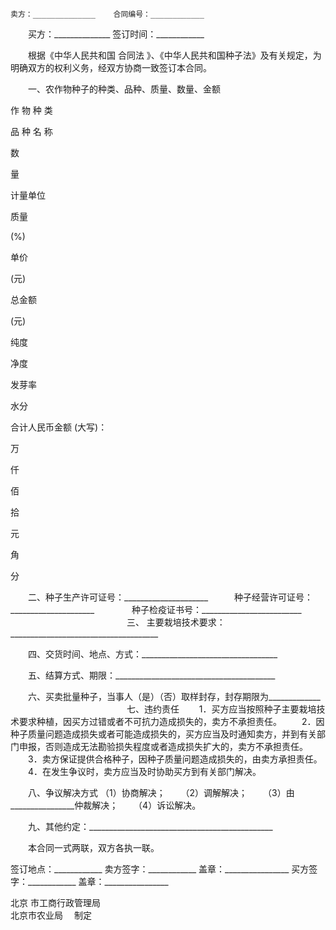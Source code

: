 
 


    卖方：______________    合同编号：____________
　　买方：______________    签订时间：____________


　　根据《中华人民共和国
合同法
》、《中华人民共和国种子法》及有关规定，为明确双方的权利义务，经双方协商一致签订本合同。


　　一、农作物种子的种类、品种、质量、数量、金额



 

  

   


作 物 种 类





   


品 种 名 称





   


数


  
量





   


计量单位





   


质量

(%)





   


单价





 



(元)



   


总金额





 



(元)



  

  

   


纯度





   


净度





   


发芽率





   


水分





  

  

   



 






   



 






   



 






   



 






   



 






   



 






   



 






   



 






   



 






   



 






  

  

   



 






   



 






   



 






   



 






   



 






   



 






   



 






   



 






   



 






   



 






  

  

   



 






   



 






   



 






   



 






   



 






   



 






   



 






   



 






   



 






   



 






  

  

   




 
合计人民币金额 (大写)：
               
万
    
仟
    
佰
    
拾
    
元
    
角
    
分




  

 




　　二、种子生产许可证号：_____________________　　　种子经营许可证号：_____________________
　　　　种子检疫证书号：_________________________
　　　　　　　　　　　 
　　三、 主要栽培技术要求：_____________________________________


　　四、交货时间、地点、方式：__________________________________


　　五、结算方式、期限：________________________________________


　　六、买卖批量种子，当事人（是）（否）取样封存，封存期限为_____________
　　　　　　　　　　　
　　七、违约责任
　　1．买方应当按照种子主要栽培技术要求种植，因买方过错或者不可抗力造成损失的，卖方不承担责任。
　　2．因种子质量问题造成损失或者可能造成损失的，买方应当及时通知卖方，并到有关部门申报，否则造成无法勘验损失程度或者造成损失扩大的，卖方不承担责任。
　　3．卖方保证提供合格种子，因种子质量问题造成损失的，由卖方承担责任。
　　4．在发生争议时，卖方应当及时协助买方到有关部门解决。


　　八、争议解决方式
    （1）协商解决； 
　　（2）调解解决； 
　　（3）由________________仲裁解决；
　　（4）诉讼解决。


　　九、其他约定：______________________________________________


　　本合同一式两联，双方各执一联。


 


签订地点：____________
卖方签字：____________
盖章：________________
买方签字：____________
盖章：________________



北京
市工商行政管理局      
北京市农业局　       制定
 


 

 
 
 
 
 
  


  
 

  


  


  
 
 
 
 

